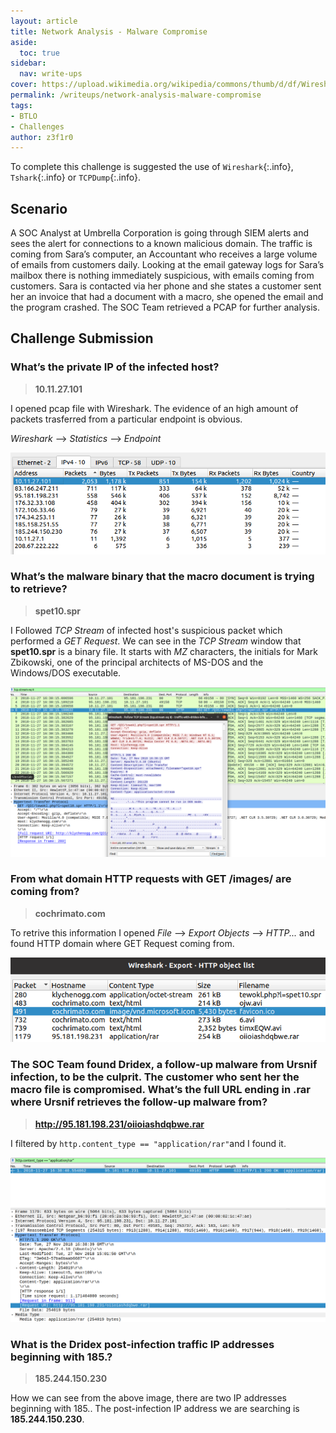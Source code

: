 ```yaml
---
layout: article
title: Network Analysis - Malware Compromise
aside:
  toc: true
sidebar:
  nav: write-ups
cover: https://upload.wikimedia.org/wikipedia/commons/thumb/d/df/Wireshark_icon.svg/1200px-Wireshark_icon.svg.png
permalink: /writeups/network-analysis-malware-compromise
tags:
- BTLO
- Challenges
author: z3f1r0
---
```


To complete this challenge is suggested the use of `Wireshark`{:.info}, `Tshark`{:.info} or `TCPDump`{:.info}.

## Scenario
A SOC Analyst at Umbrella Corporation is going through SIEM alerts and sees the alert for connections to a known malicious domain. The traffic is coming from Sara’s computer, an Accountant who receives a large volume of emails from customers daily. Looking at the email gateway logs for Sara’s mailbox there is nothing immediately suspicious, with emails coming from customers. Sara is contacted via her phone and she states a customer sent her an invoice that had a document with a macro, she opened the email and the program crashed. The SOC Team retrieved a PCAP for further analysis.

## Challenge Submission

### What’s the private IP of the infected host?

> **10.11.27.101**

I opened pcap file with Wireshark. 
The evidence of an high amount of packets trasferred from a particular endpoint is obvious.

*Wireshark* --> *Statistics* --> *Endpoint*

![Alt text](https://raw.githubusercontent.com/z3f1r0/z3f1r0.github.io/master/img/network_analysis/1.png)

### What’s the malware binary that the macro document is trying to retrieve?

> **spet10.spr**

I Followed *TCP Stream* of infected host's suspicious packet which performed a *GET Request*.
We can see in the *TCP Stream* window that **spet10.spr** is a binary file. It starts with *MZ* characters, the initials for Mark Zbikowski, one of the principal architects of MS-DOS and the Windows/DOS executable.

![Alt text](https://raw.githubusercontent.com/z3f1r0/z3f1r0.github.io/master/img/network_analysis/2.png)

### From what domain HTTP requests with GET /images/ are coming from?

> **cochrimato.com**

To retrive this information I opened *File* --> *Export Objects* --> *HTTP...* and found HTTP domain where GET Request coming from.

![Alt text](https://raw.githubusercontent.com/z3f1r0/z3f1r0.github.io/master/img/network_analysis/3.png)

### The SOC Team found Dridex, a follow-up malware from Ursnif infection, to be the culprit. The customer who sent her the macro file is compromised. What’s the full URL ending in .rar where Ursnif retrieves the follow-up malware from?

> **http://95.181.198.231/oiioiashdqbwe.rar**

I filtered by `http.content_type == "application/rar"`and I found it.

![Alt text](https://raw.githubusercontent.com/z3f1r0/z3f1r0.github.io/master/img/network_analysis/4.png)

### What is the Dridex post-infection traffic IP addresses beginning with 185.?

> **185.244.150.230**

How we can see from the above image, there are two IP addresses beginning with 185.. The post-infection IP address we are searching is **185.244.150.230**.
